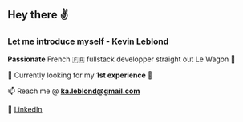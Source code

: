 ## Hey there :v:

### Let me introduce myself - **Kevin Leblond**

**Passionate** French :fr: fullstack developper straight out Le Wagon :rocket:

:telescope: Currently looking for my **1st experience** :tada:

:mailbox: Reach me @ **ka.leblond@gmail.com**

:link: [LinkedIn](https://www.linkedin.com/in/kevin-leblond-b1421650/)

<!--
**k-leblond/k-leblond** is a ✨ _special_ ✨ repository because its `README.md` (this file) appears on your GitHub profile.

Here are some ideas to get you started:

- 🔭 I’m currently working on ...
- 🌱 I’m currently learning ...
- 👯 I’m looking to collaborate on ...
- 🤔 I’m looking for help with ...
- 💬 Ask me about ...
- 📫 How to reach me: ...
- 😄 Pronouns: ...
- ⚡ Fun fact: ...
-->
